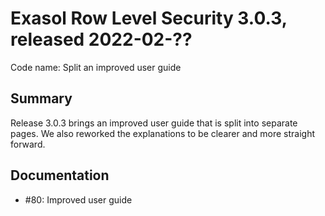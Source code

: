# Exasol Row Level Security 3.0.3, released 2022-02-??

Code name: Split an improved user guide

## Summary

Release 3.0.3 brings an improved user guide that is split into separate pages. We also reworked the explanations to be clearer and more straight forward.

## Documentation

* #80: Improved user guide